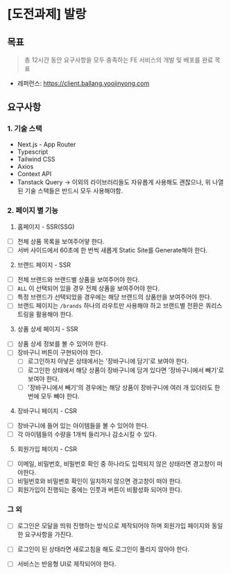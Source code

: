 # [도전과제] 발랑
## 목표
> 총 12시간 동안 요구사항을 모두 충족하는 FE 서비스의 개발 및 배포를 완료 목표
- 레퍼런스: https://client.ballang.yoojinyong.com

## 요구사항
### 1. 기술 스택
- Next.js - App Router
- Typescript
- Tailwind CSS
- Axios
- Context API
- Tanstack Query
-> 이외의 라이브러리들도 자유롭게 사용해도 괜찮으나, 위 나열된 기술 스택들은 반드시 모두 사용해야함.

### 2. 페이지 별 기능
1. 홈페이지 - SSR(SSG)
- [ ] 전체 상품 목록을 보여주어얗 한다.
- [ ] 서버 사이드에서 60초에 한 번씩 새롭게 Static Site를 Generate해야 한다.
2. 브랜드 페이지 - SSR
- [ ] 전체 브랜드와 브랜드별 상품을 보여주어야 한다.
- [ ] `ALL` 이 선택되어 있을 경우 전체 상품을 보여주어야 한다.
- [ ] 특정 브랜드가 선택되었을 경우에는 해당 브랜드의 상품만을 보여주어야 한다.
- [ ] 브랜드 페이지는 `/brands` 하나의 라우트만 사용해야 하고 브랜드별 전환은 쿼리스트링을 활용해야 한다.
3. 상품 상세 페이지 - SSR
- [ ] 상품 상세 정보를 볼 수 있어야 한다.
- [ ] 장바구니 버튼이 구현되어야 한다.
  - [ ] 로그인하지 아낳은 상태에서는 '장바구니에 담기'로 보여야 한다.
  - [ ] 로그인한 상태에서 해당 상품이 장바구니에 담겨 있다면 '장바구니에서 빼기'로 보여야 한다.
  - [ ] '장바구니에서 빼기'의 경우에는 해당 상품이 장바구니에 여러 개 있더라도 한 번에 모두 빼야 한다.
4. 장바구니 페이지 - CSR
- [ ] 장바구니에 들어 있는 아이템들을 볼 수 있어야 한다.
- [ ] 각 아이템들의 수량을 1개씩 들리거나 감소시킬 수 있다.
5. 회원가입 페이지 - CSR
- [ ] 이메일, 비밀번호, 비밀번호 확인 중 하나라도 입력되지 않은 상태라면 경고창이 떠야한다.
- [ ] 비밀번호와 비밀번호 확인이 일치하지 않으면 경고창이 떠야 한다.
- [ ] 회원가입이 진행되는 중에는 인풋과 버튼이 비활성화 되어야 한다.

### 그 외 
- [ ] 로그인은 모달을 띄워 진행하는 방식으로 제작되어야 하며 회원가입 페이지와 동일한 요구사항을 가진다.
- [ ] 로그인이 된 상태라면 새로고침을 해도 로그인이 풀리지 않아야 한다.
- [ ] 서비스는 반응형 UI로 제작되어야 한다.


